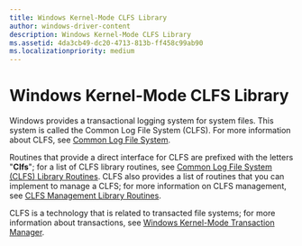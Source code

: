 ```yaml
---
title: Windows Kernel-Mode CLFS Library
author: windows-driver-content
description: Windows Kernel-Mode CLFS Library
ms.assetid: 4da3cb49-dc20-4713-813b-ff458c99ab90
ms.localizationpriority: medium
---
```


# Windows Kernel-Mode CLFS Library


Windows provides a transactional logging system for system files. This system is called the Common Log File System (CLFS). For more information about CLFS, see [Common Log File System](using-common-log-file-system.md).

Routines that provide a direct interface for CLFS are prefixed with the letters "**Clfs**"; for a list of CLFS library routines, see [Common Log File System (CLFS) Library Routines](https://msdn.microsoft.com/library/windows/hardware/ff541804). CLFS also provides a list of routines that you can implement to manage a CLFS; for more information on CLFS management, see [CLFS Management Library Routines](https://msdn.microsoft.com/library/windows/hardware/ff541830).

CLFS is a technology that is related to transacted file systems; for more information about transactions, see [Windows Kernel-Mode Transaction Manager](windows-kernel-mode-kernel-transaction-manager.md).

 

 




